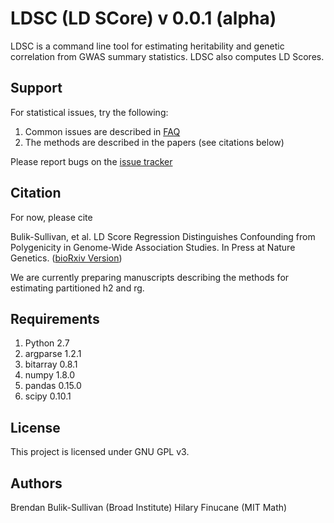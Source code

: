LDSC (LD SCore) v 0.0.1 (alpha)
==============================

LDSC is a command line tool for estimating heritability and genetic correlation from GWAS
summary statistics. LDSC also computes LD Scores.

Support
-------

For statistical issues, try the following:
1. Common issues are described in [FAQ](docs/FAQ)
2. The methods are described in the papers (see citations below)

Please report bugs on the [issue tracker](https://github.com/bulik/ldsc/issues)

Citation
--------

For now, please cite

Bulik-Sullivan, et al. LD Score Regression Distinguishes Confounding from Polygenicity in Genome-Wide Association Studies.
In Press at Nature Genetics. ([bioRxiv Version](http://biorxiv.org/content/early/2014/02/21/002931))

We are currently preparing manuscripts describing the methods for estimating partitioned h2 and rg.

Requirements
------------

1. Python 2.7
2. argparse 1.2.1
3. bitarray 0.8.1
4. numpy 1.8.0
5. pandas 0.15.0
6. scipy 0.10.1

License
-------

This project is licensed under GNU GPL v3.


Authors
-------

Brendan Bulik-Sullivan (Broad Institute)
Hilary Finucane (MIT Math)
